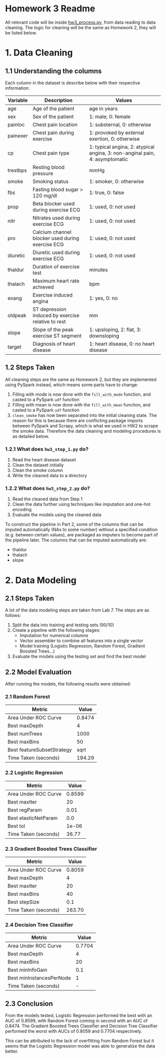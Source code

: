 # Homework 3 Readme
All relevant code will be inside [hw3_process.py](hw3_process.py), from data reading to data cleaning. The logic for cleaning will be the same as Homework 2, they will be listed below.

# 1. Data Cleaning
## 1.1 Understanding the columns
Each column in the dataset is describe below with their respective information:

| Variable  | Description                                         | Values                                                         |
|-----------|-----------------------------------------------------|----------------------------------------------------------------|
| age       | Age of the patient                                  | age in years                                                   |
| sex       | Sex of the patient                                  | 1: male; 0: female                                             |
| painloc   | Chest pain location                                 | 1: substernal, 0: otherwise                                    |
| painexer  | Chest pain during exercise                          | 1: provoked by external exertion, 0: otherwise                 |
| cp        | Chest pain type                                     | 1: typical angina, 2: atypical angina, 3: non-anginal pain, 4: asymptomatic |
| trestbps  | Resting blood pressure                              | mmHg                                                           |
| smoke     | Smoking status                                      | 1: smoker, 0: otherwise                                        |
| fbs       | Fasting blood sugar > 120 mg/dl                     | 1: true, 0: false                                              |
| prop      | Beta blocker used during exercise ECG               | 1: used, 0: not used                                           |
| nitr      | Nitrates used during exercise ECG                   | 1: used, 0: not used                                           |
| pro       | Calcium channel blocker used during exercise ECG    | 1: used, 0: not used                                           |
| diuretic  | Diuretic used during exercise ECG                   | 1: used, 0: not used                                           |
| thaldur   | Duration of exercise test                           | minutes                                                        |
| thalach   | Maximum heart rate achieved                         | bpm                                                            |
| exang     | Exercise induced angina                             | 1: yes, 0: no                                                  |
| oldpeak   | ST depression induced by exercise relative to rest  | mm                                                             |
| slope     | Slope of the peak exercise ST segment               | 1: upsloping, 2: flat, 3: downsloping                          |
| target    | Diagnosis of heart disease                          | 1: heart disease, 0: no heart disease                          |


## 1.2 Steps Taken
All cleaning steps are the same as Homework 2, but they are implemented using PySpark instead, which means some parts have to change:
1. Filling with mode is now done with the ```fill_with_mode``` function, and casted to a PySpark ```udf``` function
2. Filling with mean is now done with the ```fill_with_mean``` function, and casted to a PySpark ```udf``` function
3. ```clean_smoke``` has now been separated into the initial cleaning state. The reason for this is because there are conflicting package imports
between PySpark and Scrapy, which is what we used in HW2 to scrape the smoke data. Therefore the data cleaning and modeling procedures is as detailed below.

### 1.2.1 What does ```hw3_step_1.py``` do?
1. Read the heart disease dataset
2. Clean the dataset initially
3. Clean the smoke column
4. Write the cleaned data to a directory

### 1.2.2 What does ```hw3_step_2.py``` do?
1. Read the cleaned data from Step 1
2. Clean the data further using techniques like imputation and one-hot encoding 
3. Evaluate the models using the cleaned data

To construct the pipeline in Part 2, some of the columns that can be imputed automatically (NAs to some number) without a specified condition (e.g. between certain values), are packaged as imputers to become part of the pipeline later. The columns that can be imputed automatically are:
- thaldur
- thalach
- slope

# 2. Data Modeling
## 2.1 Steps Taken
A lot of the data modeling steps are taken from Lab 7. The steps are as follows:
1. Split the data into training and testing sets (90/10)
2. Create a pipeline with the following stages:
    - Imputation for numerical columns
    - Vector assembler to combine all features into a single vector
    - Model training (Logistic Regression, Random Forest, Gradient Boosted Trees...)
3. Evaluate the models using the testing set and find the best model

## 2.2 Model Evaluation
After running the models, the following results were obtained:

### 2.1 Random Forest
| Metric                    | Value  |
|---------------------------|--------|
| Area Under ROC Curve      | 0.8474 |
| Best maxDepth             | 4      |
| Best numTrees             | 1000   |
| Best maxBins              | 50     |
| Best featureSubsetStrategy| sqrt   |
| Time Taken (seconds)      | 194.29 |

### 2.2 Logistic Regression
| Metric                  | Value  |
|-------------------------|--------|
| Area Under ROC Curve    | 0.8599 |
| Best maxIter            | 20     |
| Best regParam           | 0.01   |
| Best elasticNetParam    | 0.0    |
| Best tol                | 1e-06  |
| Time Taken (seconds)    | 36.77  |

### 2.3 Gradient Boosted Trees Classifier
| Metric                  | Value   |
|-------------------------|---------|
| Area Under ROC Curve    | 0.8059  |
| Best maxDepth           | 4       |
| Best maxIter            | 20      |
| Best maxBins            | 40      |
| Best stepSize           | 0.1     |
| Time Taken (seconds)    | 263.70  |

### 2.4 Decision Tree Classifier
| Metric                     | Value  |
|----------------------------|--------|
| Area Under ROC Curve       | 0.7704 |
| Best maxDepth              | 4      |
| Best maxBins               | 20     |
| Best minInfoGain           | 0.1    |
| Best minInstancesPerNode   | 1      |
| Time Taken (seconds)       | -      |


## 2.3 Conclusion
From the models tested, Logistic Regression performed the best with an AUC of 0.8599, with Random Forest coming in second with an AUC of 0.8474. The Gradient Boosted Trees Classifier and Decision Tree Classifier performed the worst with AUCs of 0.8059 and 0.7704 respectively.

This can be attributed to the lack of overfitting from Random Forest but it seems that the Logistic Regression model was able to generalize the data better.